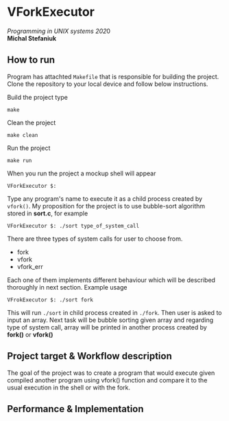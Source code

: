 # VForkExecutor  
*Programming in UNIX systems 202*0  
**Michal Stefaniuk**  
  
## How to run
Program has attachted `Makefile` that is responsible for building the project. Clone the repository to your local device and follow below instructions.

Build the project type

    make
Clean the project

    make clean
   Run the project
   

    make run
   When you run the project a mockup shell will appear
   

    VForkExecutor $:
  Type any program's name to execute it as a child process created by `vfork()`. My proposition for the project is to use bubble-sort algorithm stored in **sort.c**, for example

    VForkExecutor $: ./sort type_of_system_call
  There are three types of system calls for user to choose from.
  * fork
  * vfork
  * vfork_err
  
  Each one of them implements different behaviour which will be described thoroughly in next section. Example usage
  

    VFrokExecutor $: ./sort fork
This will run `./sort` in child process created in `./fork`. Then user is asked to input an array. Next task will be bubble sorting given array and regarding type of system call, array will be printed in another process created by **fork()** or **vfork()** 

 

## Project target & Workflow description  
  
The goal of the project was to create a program that would execute given compiled another program using vfork() function and compare it to the usual execution in the shell or with the fork.  

## Performance & Implementation
